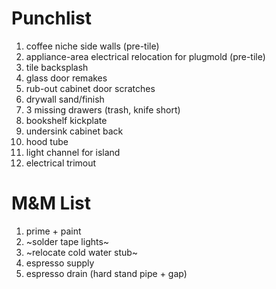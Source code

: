# Punchlist


1. coffee niche side walls (pre-tile)
1. appliance-area electrical relocation for plugmold (pre-tile)
1. tile backsplash
1. glass door remakes
1. rub-out cabinet door scratches
1. drywall sand/finish
1. 3 missing drawers (trash, knife short)
1. bookshelf kickplate
1. undersink cabinet back
1. hood tube
1. light channel for island
1. electrical trimout

# M&M List

1. prime + paint
1. ~solder tape lights~
1. ~relocate cold water stub~
1. espresso supply
1. espresso drain (hard stand pipe + gap)
